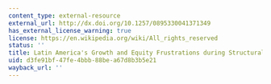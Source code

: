 ```yaml
---
content_type: external-resource
external_url: http://dx.doi.org/10.1257/0895330041371349
has_external_license_warning: true
license: https://en.wikipedia.org/wiki/All_rights_reserved
status: ''
title: Latin America's Growth and Equity Frustrations during Structural Reforms
uid: d3fe91bf-47fe-4bbb-88be-a67d8b3b5e21
wayback_url: ''
---
```

